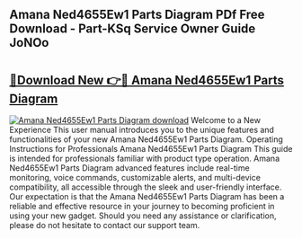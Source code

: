 ## Amana Ned4655Ew1 Parts Diagram PDf Free Download - Part-KSq Service Owner Guide JoNOo

# <h2><a href="http://dfp5c2n.blite.top/?on=Amana+Ned4655Ew1+Parts+Diagram">🔗Download New 👉🔴 Amana Ned4655Ew1 Parts Diagram</a></h2>

[![Amana Ned4655Ew1 Parts Diagram download](https://i.imgur.com/lujVjoI.png)](http://dfp5c2n.blite.top/?on=Amana+Ned4655Ew1+Parts+Diagram)
Welcome to a New Experience This user manual introduces you to the unique features and functionalities of your new Amana Ned4655Ew1 Parts Diagram. Operating Instructions for Professionals Amana Ned4655Ew1 Parts Diagram This guide is intended for professionals familiar with product type operation. Amana Ned4655Ew1 Parts Diagram advanced features include real-time monitoring, voice commands, customizable alerts, and multi-device compatibility, all accessible through the sleek and user-friendly interface. Our expectation is that the Amana Ned4655Ew1 Parts Diagram has been a reliable and effective resource in your journey to becoming proficient in using your new gadget. Should you need any assistance or clarification, please do not hesitate to contact our support team.
